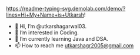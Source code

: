 https://readme-typing-svg.demolab.com/demo/?lines=Hi+My+Name+is+Utkarsh!






- 👋 Hi, I’m @utkarshagarwal03.
- 👀 I’m interested in Coding.
- 🌱 I’m currently learning Java and DSA.
- 📫 How to reach me utkarshagr2005@gmail.com

<!---
utkarshagarwal03/utkarshagarwal03 is a ✨ special ✨ repository because its `README.md` (this file) appears on your GitHub profile.
You can click the Preview link to take a look at your changes.
--->
